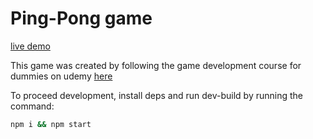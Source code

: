 # Ping-Pong game 

[live demo](https://olegsid.github.io/kottans-game-dev/task0-ping-pong)

This game was created by following the game development course for dummies on udemy [here](https://www.udemy.com/code-your-first-game)

To proceed development, install deps and run dev-build by running the command:
```bash
npm i && npm start
```
